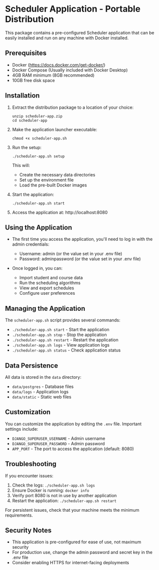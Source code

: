 # Scheduler Application - Portable Distribution

This package contains a pre-configured Scheduler application that can be easily installed and run on any machine with Docker installed.

## Prerequisites

- Docker (https://docs.docker.com/get-docker/)
- Docker Compose (Usually included with Docker Desktop)
- 4GB RAM minimum (8GB recommended)
- 10GB free disk space

## Installation

1. Extract the distribution package to a location of your choice:

   ```
   unzip scheduler-app.zip
   cd scheduler-app
   ```

2. Make the application launcher executable:

   ```
   chmod +x scheduler-app.sh
   ```

3. Run the setup:

   ```
   ./scheduler-app.sh setup
   ```

   This will:
   - Create the necessary data directories
   - Set up the environment file
   - Load the pre-built Docker images

4. Start the application:

   ```
   ./scheduler-app.sh start
   ```

5. Access the application at: http://localhost:8080

## Using the Application

- The first time you access the application, you'll need to log in with the admin credentials:
  - Username: admin (or the value set in your .env file)
  - Password: adminpassword (or the value set in your .env file)

- Once logged in, you can:
  - Import student and course data
  - Run the scheduling algorithms
  - View and export schedules
  - Configure user preferences

## Managing the Application

The `scheduler-app.sh` script provides several commands:

- `./scheduler-app.sh start` - Start the application
- `./scheduler-app.sh stop` - Stop the application
- `./scheduler-app.sh restart` - Restart the application
- `./scheduler-app.sh logs` - View application logs
- `./scheduler-app.sh status` - Check application status

## Data Persistence

All data is stored in the `data` directory:
- `data/postgres` - Database files
- `data/logs` - Application logs
- `data/static` - Static web files

## Customization

You can customize the application by editing the `.env` file. Important settings include:

- `DJANGO_SUPERUSER_USERNAME` - Admin username
- `DJANGO_SUPERUSER_PASSWORD` - Admin password
- `APP_PORT` - The port to access the application (default: 8080)

## Troubleshooting

If you encounter issues:

1. Check the logs: `./scheduler-app.sh logs`
2. Ensure Docker is running: `docker info`
3. Verify port 8080 is not in use by another application
4. Restart the application: `./scheduler-app.sh restart`

For persistent issues, check that your machine meets the minimum requirements.

## Security Notes

- This application is pre-configured for ease of use, not maximum security
- For production use, change the admin password and secret key in the .env file
- Consider enabling HTTPS for internet-facing deployments
